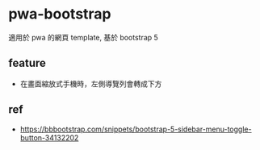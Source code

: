 # pwa-bootstrap
適用於 pwa 的網頁 template, 基於 bootstrap 5

## feature
 - 在畫面縮放式手機時，左側導覽列會轉成下方

## ref
 - https://bbbootstrap.com/snippets/bootstrap-5-sidebar-menu-toggle-button-34132202